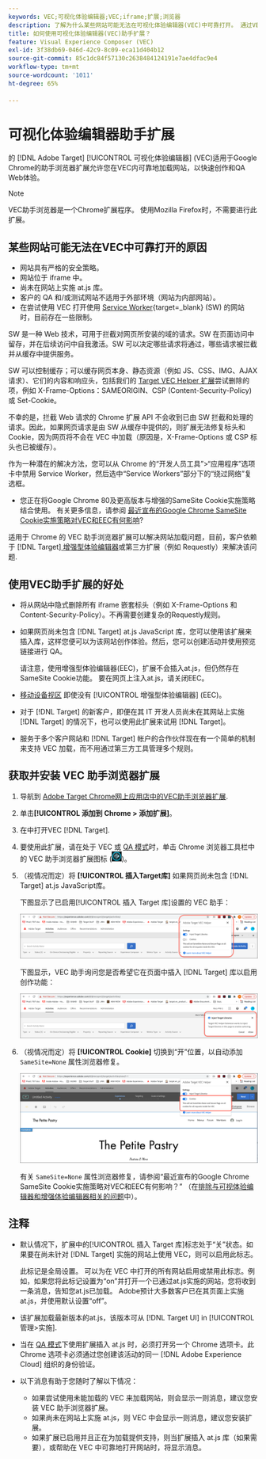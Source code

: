 ```yaml
---
keywords: VEC;可视化体验编辑器;VEC;iframe;扩展;浏览器
description: 了解为什么某些网站可能无法在可视化体验编辑器(VEC)中可靠打开。 通过VEC助手浏览器扩展，您可以在VEC内可靠地加载网站。
title: 如何使用可视化体验编辑器(VEC)助手扩展？
feature: Visual Experience Composer (VEC)
exl-id: 3f38db69-046d-42c9-8c09-eca11d404b12
source-git-commit: 85c1dc84f57130c2638484124191e7ae4dfac9e4
workflow-type: tm+mt
source-wordcount: '1011'
ht-degree: 65%

---
```


# 可视化体验编辑器助手扩展

的 [!DNL Adobe Target] [!UICONTROL 可视化体验编辑器] (VEC)适用于Google Chrome的助手浏览器扩展允许您在VEC内可靠地加载网站，以快速创作和QA Web体验。

>[!NOTE]
>
>VEC助手浏览器是一个Chrome扩展程序。 使用Mozilla Firefox时，不需要进行此扩展。

## 某些网站可能无法在VEC中可靠打开的原因

* 网站具有严格的安全策略。
* 网站位于 iframe 中。
* 尚未在网站上实施 at.js 库。
* 客户的 QA 和/或测试网站不适用于外部环境（网站为内部网站）。
* 在尝试使用 VEC 打开使用 [Service Worker](https://developer.mozilla.org/en-US/docs/Web/API/Service_Worker_API){target=_blank} (SW) 的网站时，目前存在一些限制。

SW 是一种 Web 技术，可用于拦截对网页所安装的域的请求。SW 在页面访问中留存，并在后续访问中自我激活。SW 可以决定哪些请求将通过，哪些请求被拦截并从缓存中提供服务。

SW 可以控制缓存；可以缓存网页本身、静态资源（例如 JS、CSS、IMG、AJAX 请求）、它们的内容和响应头，包括我们的 [Target VEC Helper 扩展](/help/main/c-experiences/c-visual-experience-composer/r-troubleshoot-composer/vec-helper-browser-extension.md)尝试删除的项，例如 X-Frame-Options：SAMEORIGIN、CSP (Content-Security-Policy) 或 Set-Cookie。

不幸的是，拦截 Web 请求的 Chrome 扩展 API 不会收到已由 SW 拦截和处理的请求。因此，如果网页请求是由 SW 从缓存中提供的，则扩展无法修复标头和 Cookie，因为网页将不会在 VEC 中加载（原因是，X-Frame-Options 或 CSP 标头也已被缓存）。

作为一种潜在的解决方法，您可以从 Chrome 的“开发人员工具”>“应用程序”选项卡中禁用 Service Worker，然后选中“Service Workers”部分下的“绕过网络”复选框。

* 您正在将Google Chrome 80及更高版本与增强的SameSite Cookie实施策略结合使用。 有关更多信息，请参阅 [最近宣布的Google Chrome SameSite Cookie实施策略对VEC和EEC有何影响](/help/main/c-experiences/c-visual-experience-composer/r-troubleshoot-composer/issues-related-to-the-visual-experience-composer-vec-and-enhanced-experience-composer-eec.md#samesite)?

适用于 Chrome 的 VEC 助手浏览器扩展可以解决网站加载问题，目前，客户依赖于 [!DNL Target][ 增强型体验编辑器](/help/main/administrating-target/visual-experience-composer-set-up.md#eec)或第三方扩展（例如 Requestly）来解决该问题.

## 使用VEC助手扩展的好处

* 将从网站中隐式删除所有 iframe 嵌套标头（例如 X-Frame-Options 和 Content-Security-Policy）。不再需要创建复杂的Requestly规则。
* 如果网页尚未包含 [!DNL Target] at.js JavaScript 库，您可以使用该扩展来插入库，这样您便可以为该网站创作体验。然后，您可以创建活动并使用预览链接进行 QA。

   请注意，使用增强型体验编辑器(EEC)，扩展不会插入at.js，但仍然存在SameSite Cookie功能。 要在网页上注入at.js，请关闭EEC。

* [移动设备视区](/help/main/c-experiences/c-visual-experience-composer/mobile-viewports.md) 即使没有 [!UICONTROL 增强型体验编辑器] (EEC)。
* 对于 [!DNL Target] 的新客户，即便在其 IT 开发人员尚未在其网站上实施 [!DNL Target] 的情况下，也可以使用此扩展来试用 [!DNL Target]。
* 服务于多个客户网站和 [!DNL Target] 帐户的合作伙伴现在有一个简单的机制来支持 VEC 加载，而不用通过第三方工具管理多个规则。

## 获取并安装 VEC 助手浏览器扩展

1. 导航到 [Adobe Target Chrome网上应用店中的VEC助手浏览器扩展](https://chrome.google.com/webstore/detail/adobe-target-vec-helper/ggjpideecfnbipkacplkhhaflkdjagak).
1. 单击&#x200B;**[!UICONTROL 添加到 Chrome > 添加扩展]**。
1. 在中打开VEC [!DNL Target].
1. 要使用此扩展，请在处于 VEC 或 [QA 模式](/help/main/c-activities/c-activity-qa/activity-qa.md)时，单击 Chrome 浏览器工具栏中的 VEC 助手浏览器扩展图标 (![VEC 助手图标](/help/main/c-experiences/c-visual-experience-composer/r-troubleshoot-composer/assets/vec-help-extension.png))。
1. （视情况而定）将 **[!UICONTROL 插入Target库]** 如果网页尚未包含 [!DNL Target] at.js JavaScript库。

   下图显示了已启用[!UICONTROL 插入 Target 库]设置的 VEC 助手：

   ![VEC 助手 1](/help/main/c-experiences/c-visual-experience-composer/r-troubleshoot-composer/assets/vec-help-extension-1.png)

   下图显示，VEC 助手询问您是否希望它在页面中插入 [!DNL Target] 库以启用创作功能：

   ![VEC 助手 2](/help/main/c-experiences/c-visual-experience-composer/r-troubleshoot-composer/assets/vec-helper.png)

1. （视情况而定）将 **[!UICONTROL Cookie]** 切换到“开”位置，以自动添加 `SameSite=None` 属性浏览器修复。

   ![Cookie在VEC助手扩展中切换](/help/main/c-experiences/c-visual-experience-composer/r-troubleshoot-composer/assets/cookies-vec-helper.png)

   有关 `SameSite=None` 属性浏览器修复，请参阅“最近宣布的Google Chrome SameSite Cookie实施策略对VEC和EEC有何影响？” （在[排除与可视体验编辑器和增强体验编辑器相关的问题](/help/main/c-experiences/c-visual-experience-composer/r-troubleshoot-composer/issues-related-to-the-visual-experience-composer-vec-and-enhanced-experience-composer-eec.md#samesite)中）。

## 注释

* 默认情况下，扩展中的[!UICONTROL 插入 Target 库]标志处于“关”状态。如果要在尚未针对 [!DNL Target] 实施的网站上使用 VEC，则可以启用此标志。

   此标记是全局设置。 可以为在 VEC 中打开的所有网站启用或禁用此标志。例如，如果您将此标记设置为“on”并打开一个已通过at.js实施的网站，您将收到一条消息，告知您at.js已加载。 Adobe预计大多数客户已在其页面上实施at.js，并使用默认设置“off”。

* 该扩展加载最新版本的at.js，该版本可从 [!DNL Target UI] in [!UICONTROL 管理>实施].
* 当在 [QA 模式](/help/main/c-activities/c-activity-qa/activity-qa.md)下使用扩展插入 at.js 时，必须打开另一个 Chrome 选项卡。此 Chrome 选项卡必须通过您创建该活动的同一 [!DNL Adobe Experience Cloud] 组织的身份验证。
* 以下消息有助于您随时了解以下情况：

   * 如果尝试使用未能加载的 VEC 来加载网站，则会显示一则消息，建议您安装 VEC 助手浏览器扩展。
   * 如果尚未在网站上实施 at.js，则 VEC 中会显示一则消息，建议您安装扩展。
   * 如果扩展已启用并且正在为加载提供支持，则当扩展插入 at.js 库（如果需要），或帮助在 VEC 中可靠地打开网站时，将显示消息。
